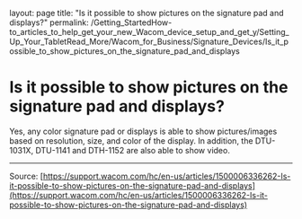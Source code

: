 layout: page
title: "Is it possible to show pictures on the signature pad and displays?"
permalink: /Getting_StartedHow-to_articles_to_help_get_your_new_Wacom_device_setup_and_get_y/Setting_Up_Your_TabletRead_More/Wacom_for_Business/Signature_Devices/Is_it_possible_to_show_pictures_on_the_signature_pad_and_displays

# Is it possible to show pictures on the signature pad and displays?

Yes, any color signature pad or displays is able to show pictures/images based on resolution, size, and color of the display. In addition, the DTU-1031X, DTU-1141 and DTH-1152 are also able to show video.

---
Source: [https://support.wacom.com/hc/en-us/articles/1500006336262-Is-it-possible-to-show-pictures-on-the-signature-pad-and-displays](https://support.wacom.com/hc/en-us/articles/1500006336262-Is-it-possible-to-show-pictures-on-the-signature-pad-and-displays)
